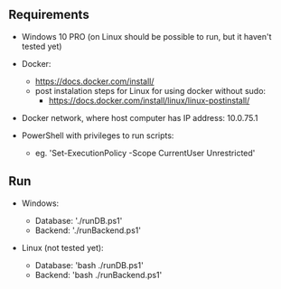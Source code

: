 ## Requirements

- Windows 10 PRO (on Linux should be possible to run, but it haven't tested yet)

- Docker:
    * https://docs.docker.com/install/
    * post instalation steps for Linux for using docker without sudo:
        * https://docs.docker.com/install/linux/linux-postinstall/
        
- Docker network, where host computer has IP address: 10.0.75.1

- PowerShell with privileges to run scripts:
  * eg. 'Set-ExecutionPolicy -Scope CurrentUser Unrestricted'
        
## Run

- Windows:
  * Database: './runDB.ps1'
  * Backend: './runBackend.ps1'
  
- Linux (not tested yet):
  * Database: 'bash ./runDB.ps1'
  * Backend: 'bash ./runBackend.ps1'
  
